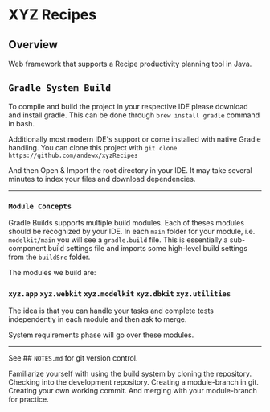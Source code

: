 # XYZ Recipes
## Overview
Web framework that supports a Recipe productivity planning tool in Java.

## ``Gradle System Build``

To compile and build the project in your respective IDE please download and install gradle. This can be done through
```brew install gradle``` command in bash. 

Additionally most modern IDE's support or come installed with native Gradle handling. You can clone this project with
```git clone https://github.com/andewx/xyzRecipes```

And then Open & Import the root directory in your IDE. It may take several minutes to index your files and download dependencies. 

---
### ``Module Concepts``

Gradle Builds supports multiple build modules. Each of theses modules should be recognized by your IDE. In each ``main`` folder for your module, i.e. ``modelkit/main`` you will see a ``gradle.build`` file. This is essentially a sub-component build settings file and imports some high-level build settings from the ``buildSrc`` folder. 

The modules we build are: 

### ``xyz.app`` ``xyz.webkit`` ``xyz.modelkit`` ``xyz.dbkit`` ``xyz.utilities``

The idea is that you can handle your tasks and complete tests independently in each module and then ask to merge.

System requirements phase will go over these modules. 

---
See ## ``NOTES.md`` for git version control. 

Familiarize yourself with using the build system by cloning the repository. Checking into the development repository. Creating a module-branch in git. Creating your own working commit. And merging with your module-branch for practice. 





